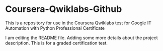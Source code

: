 # Coursera-Qwiklabs-Github
This is a repository for use in the Coursera Qwiklabs test for Google IT Automation with Python Professional Certificate

I am editing the README file. Adding some more details about the project description. This is for a graded certification test.
